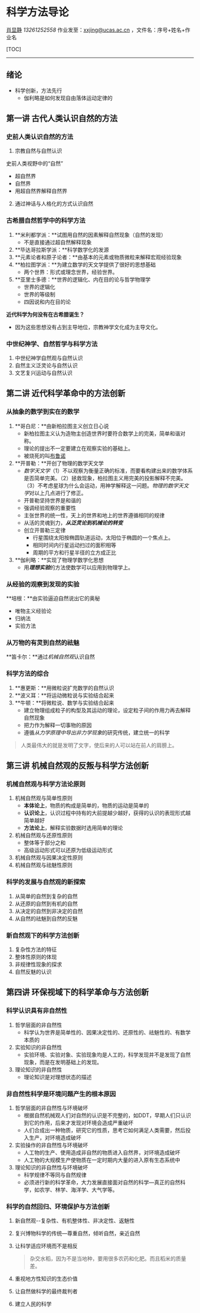 # 科学方法导论
[肖显静](xxj201@126.com) *13261252558*
作业发至：xxjing@ucas.ac.cn ，文件名：序号+姓名+作业名

[TOC]

-----

## 绪论
 - 科学创新，方法先行
    - 伽利略是如何发现自由落体运动定律的

## 第一讲 古代人类认识自然的方法
### 史前人类认识自然的方法
1. 宗教自然与自然认识

史前人类视野中的“自然”
- 超自然界
- 自然界
- 用超自然界解释自然界

2. 通过神话与人格化的方式认识自然

### 古希腊自然哲学中的科学方法

1. **米利都学派：**试图用自然的因素解释自然现象（自然的发现）
   - 不是直接通过超自然解释现象
2. **毕达哥拉斯学派：**科学数学化的发源
3. **元素论者和原子论者：**由基本的元素或物质微粒来解释宏观经验现象
4. **柏拉图学派：**为建立数学的天文学提供了很好的思想基础
   - 两个世界：形式或理念世界，经验世界。
5. **亚里士多德：**世界的逻辑化、内在目的论与哲学物理学
   - 世界的逻辑化
   - 世界的等级制
   - 四因说和内在目的论

**近代科学为何没有在古希腊诞生？**

- 因为这些思想没有占到主导地位，宗教神学文化成为主导文化。

### 中世纪神学、自然哲学与科学方法

1. 中世纪神学自然观与自然认识
2. 自然主义泛灵论与自然认识
3. 文艺复兴运动与自然认识

## 第二讲 近代科学革命中的方法创新

### 从抽象的数学到实在的数学

1. **哥白尼：**由新柏拉图主义创立日心说
   - 新柏拉图主义认为造物主创造世界时要符合数学上的完美，简单和谐对称。
   - 理论的提出不一定要建立在观察实验的基础上。
   - 被烧死的叫[布鲁诺](https://zh.wikipedia.org/wiki/%E7%84%A6%E7%88%BE%E9%81%94%E8%AB%BE%C2%B7%E5%B8%83%E9%AD%AF%E8%AB%BE)
2. **开普勒：**开创了物理的数学天文学
   - *数学天文学*（1）不以观察为衡量正确的标准，而要看构建出来的数学体系是否简单完美。（2）拯救现象，柏拉图主义用完美的投影解释不完美。（3）不考虑星球为什么会运动，用神学解释这一问题。*物理的数学天文学*对以上几点进行了修正。
   - 开普勒坚持世界是和谐的
   - 强调经验观察的重要性
   - 主张世界的统一性，天上的世界和地上的世界遵循相同的规律
   - 从活的灵魂到力，***从泛灵论到机械论的转变***
   - 创立开普勒三定律
     - 行星围绕太阳按椭圆轨道运动，太阳位于椭圆的一个焦点上。
     - 相同时间内行星运动扫过的面积相等
     - 周期的平方和行星半径的立方成正比
3. **伽利略：**实现了物理学数学化思想
   - 用***理想实验***的方法使数学可以应用到物理学上。

### 从经验的观察到发现的实验

**培根：**由实验逼迫自然说出它的奥秘

- 唯物主义经验论
- 归纳法
- 实验方法

### 从万物的有灵到自然的祛魅

**笛卡尔：**通过*机械自然观*认识自然

### 科学方法的综合

1. **惠更斯：**用微粒说扩充数学的自然认识
2. **波义耳：**将运动微粒说与实验结合起来
3. **牛顿：**将微粒说、数学与实验结合起来
   - 建立物理组成粒子的构型及其运动的理论，设定粒子间的作用力再去解释自然现象
   - 把力作为解释一切事物的原因
   - 遵循*从力学原理中导出非力学现象*的研究传统，建立统一的科学

> 人类最伟大的就是发明了文字，使后来的人可以站在前人的肩膀上。

## 第三讲 机械自然观的反叛与科学方法创新

### 机械自然观与科学方法论原则

1. 机械自然观与简单性原则
   - **本体论上**，物质的构成是简单的，物质的运动是简单的
   - **认识论上**，认识过程中持有的大前提越少越好，获得的认识的表现形式越简单越好
   - **方法论上**，解释实验数据时选用简单的理论
2. 机械自然观与还原性原则
   - 整体等于部分之和
   - 高级运动形式可以还原为低级运动形式
3. 机械自然观与因果决定性原则
4. 机械自然观与祛魅性原则

### 科学的发展与自然观的新探索

1. 从简单的自然到复杂的自然
2. 从还原的自然到有机的自然
3. 从决定的自然到非决定的自然
4. 从自然的祛魅到自然的反魅

### 新自然观下的科学方法创新

1. 复杂性方法的特征
2. 整体性原则的体现
3. 非规律性现象的探求
4. 自然反魅的认识


## 第四讲 环保视域下的科学革命与方法创新

### 科学认识具有非自然性

1. 哲学层面的非自然性
   - 科学认为世界是简单性的、因果决定性的、还原性的、祛魅性的、有数学本质的
2. 实验知识的非自然性
   - 实验环境、实验对象、实验现象均是人工的，科学发现并不是发现了自然现象，而是在发明基础上的发现。
3. 理论知识的非自然性
   - 理论知识是对理想状态的描述

### 非自然性科学是环境问题产生的根本原因

1. 哲学层面的非自然性与环境破坏
   - 根据自然机械观人们对自然的认识是不完整的，如DDT，早期人们只认识到它的作用，后来才发现对环境会造成严重破坏
   - 人们合成出一种物质，研究它的性质，思考它如何满足人类需要，然后投入生产，对环境造成破坏
2. 实验操作的非自然性与环境破坏
   - 人工物的生产、使用造成非自然的物质进入自然界，对环境造成破坏
   - 人工物的大规模生产使物质在一定时期内大量的进入原有生态系统中
3. 理论知识的非自然性与环境破坏
   - 科学规律不等同与自然规律
   - 必须进行新的科学革命，大力发展直接面对自然的科学—真正的自然科学，如农学、林学、海洋学、大气学等。

### 科学的自然回归、环境保护与方法创新

1. 新自然观--复杂性、有机整体性、非决定性、返魅性

2. 复兴博物科学的传统—尊重自然，倾听自然，亲近自然

3. 让科学适应环境而不是相反

   > 杂交水稻，因为不是当地种，要用很多农药和化肥。而且稻米的质量差。

4. 重视地方性知识的生态价值

5. 让自然做科学的最终裁判者

6. 建立人民的科学